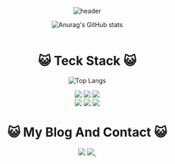 <div align="center">

![header](https://capsule-render.vercel.app/api?type=cylinder&color=5C9635&height=100&section=header&text=&fontColor=000000&fontSize=50&animation=fadeIn&fontAlignY=55)
<br/>

![Anurag's GitHub stats](https://github-readme-stats.vercel.app/api?username=wodnd0131&show_icons=true&theme=merko)
<br/><br/>



# :smiley_cat:  Teck Stack  :smiley_cat:<br/>

![Top Langs](https://github-readme-stats.vercel.app/api/top-langs/?username=wodnd0131&layout=compact)

<img src="https://img.shields.io/badge/spring-6DB33F?style=for-the-badge&logo=spring&logoColor=white">
<img src="https://img.shields.io/badge/react-61DAFB?style=for-the-badge&logo=react&logoColor=white">
<img src="https://img.shields.io/badge/MySQL-4479A1?style=for-the-badge&logo=MySQL&logoColor=white"><div/>
<img src="https://img.shields.io/badge/redis-DC382D?style=for-the-badge&logo=redis&logoColor=white">
<img src="https://img.shields.io/badge/aws-232F3E?style=for-the-badge&logo=aws&logoColor=white">
<img src="https://img.shields.io/badge/firebase-FFCA28?style=for-the-badge&logo=firebase&logoColor=white"><br/>

# :smiley_cat:  My Blog And Contact :smiley_cat: <br/>
<a href="https://www.notion.so/PARA-213cc4c52e824e5d8f3db323cb45162c?pvs=4" target="_blank">
<img src="https://img.shields.io/badge/notion-000000?style=for-the-badge&logo=notion&logoColor=FFFFFF"/></a>
  <a href="mailto:wodnd0131@gmail.com">
    <img
      src="https://img.shields.io/badge/wodnd0131@gmail.com-D14836?style=for-the-badge&logo=gmail&logoColor=white"/>&nbsp
  </a>



</div>  
